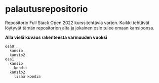# palautusrepositorio
Repositorio Full Stack Open 2022 kurssitehtäviä varten. Kaikki tehtävät löytyvät tämän repositorion alta ja jokainen osio tulee omaan kansioonsa.

**Alla vielä kuvaus rakenteesta varmuuden vuoksi**

```
osa0
  kansio
  kansio2
osa1
  kansio
    koodit
  kansio2
    lisää koodia
```
